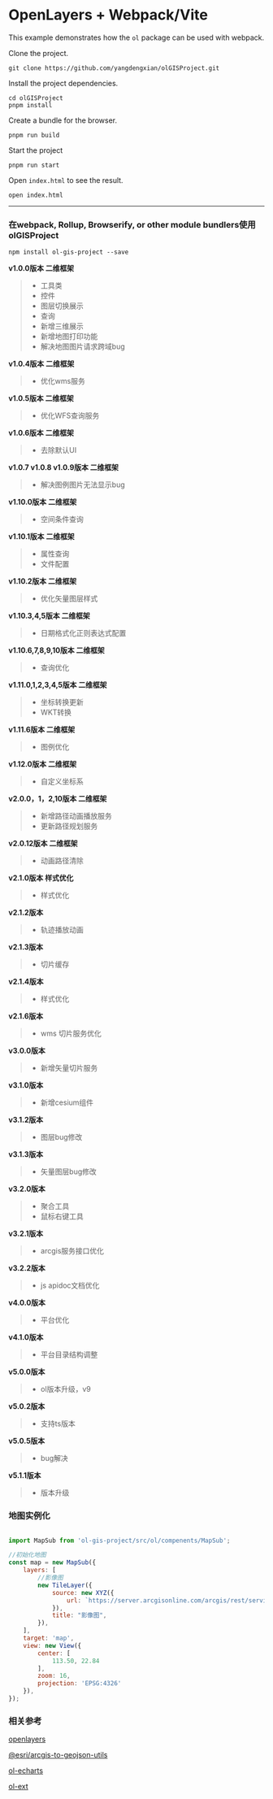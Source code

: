 # OpenLayers + Webpack/Vite

This example demonstrates how the `ol` package can be used with webpack.

Clone the project.

    git clone https://github.com/yangdengxian/olGISProject.git

Install the project dependencies.

    cd olGISProject
    pnpm install

Create a bundle for the browser.

    pnpm run build

Start the project

    pnpm run start

Open `index.html` to see the result.

    open index.html

-----

### 在webpack, Rollup, Browserify, or other module bundlers使用olGISProject

````
npm install ol-gis-project --save
````

**v1.0.0版本 二维框架**

> * 工具类
> * 控件
> * 图层切换展示
> * 查询
> * 新增三维展示
> * 新增地图打印功能
> * 解决地图图片请求跨域bug

**v1.0.4版本 二维框架**

> * 优化wms服务

**v1.0.5版本 二维框架**

> * 优化WFS查询服务

**v1.0.6版本 二维框架**

> * 去除默认UI

**v1.0.7 v1.0.8 v1.0.9版本 二维框架**

> * 解决图例图片无法显示bug


**v1.10.0版本 二维框架**

> * 空间条件查询

**v1.10.1版本 二维框架**

> * 属性查询
> * 文件配置

**v1.10.2版本 二维框架**

> * 优化矢量图层样式

**v1.10.3,4,5版本 二维框架**

> * 日期格式化正则表达式配置

**v1.10.6,7,8,9,10版本 二维框架**

> * 查询优化


**v1.11.0,1,2,3,4,5版本 二维框架**

> * 坐标转换更新
> * WKT转换

**v1.11.6版本 二维框架**

> * 图例优化

**v1.12.0版本 二维框架**

> * 自定义坐标系

**v2.0.0，1，2,10版本 二维框架**

> * 新增路径动画播放服务
> * 更新路径规划服务

**v2.0.12版本 二维框架**

> * 动画路径清除

**v2.1.0版本 样式优化**

> * 样式优化

**v2.1.2版本**

> * 轨迹播放动画

**v2.1.3版本**

> * 切片缓存

**v2.1.4版本**

> * 样式优化

**v2.1.6版本**

> * wms 切片服务优化

**v3.0.0版本**

> * 新增矢量切片服务 

**v3.1.0版本**

> * 新增cesium组件

**v3.1.2版本**

> * 图层bug修改

**v3.1.3版本**

> * 矢量图层bug修改

**v3.2.0版本**

> * 聚合工具
> * 鼠标右键工具
> 

**v3.2.1版本**

> * arcgis服务接口优化

**v3.2.2版本**

> * js apidoc文档优化

**v4.0.0版本**

> * 平台优化

**v4.1.0版本**

> * 平台目录结构调整
>

**v5.0.0版本**
> * ol版本升级，v9

**v5.0.2版本**
> * 支持ts版本

**v5.0.5版本**
> * bug解决
>
**v5.1.1版本**
> * 版本升级

### 地图实例化
```javascript

import MapSub from 'ol-gis-project/src/ol/compenents/MapSub';

//初始化地图
const map = new MapSub({
    layers: [
        //影像图
        new TileLayer({
            source: new XYZ({
                url: `https://server.arcgisonline.com/arcgis/rest/services/World_Imagery/MapServer/tile/{z}/{y}/{x}.png`
            }),
            title: "影像图",
        }),
    ],
    target: 'map',
    view: new View({
        center: [
            113.50, 22.84
        ],
        zoom: 16,
        projection: 'EPSG:4326'
    }),
});

```

### 相关参考

[openlayers][1]

[@esri/arcgis-to-geojson-utils][2]

[ol-echarts][3]

[ol-ext][4]


  [1]: https://github.com/openlayers/openlayers
  [2]: https://github.com/Esri/arcgis-to-geojson-utils
  [3]: https://github.com/sakitam-fdd/ol3Echarts
  [4]: https://github.com/Viglino/ol-ext